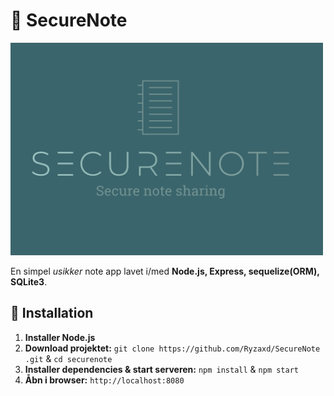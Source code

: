 # 📝 SecureNote

<img src="https://github.com/Ryzaxd/SecureNote/blob/main/public/images/securenote.png" width="500">  

En simpel *usikker* note app lavet i/med **Node.js, Express, sequelize(ORM), SQLite3**.  

## 🚀 Installation  
1. **Installer Node.js**  
2. **Download projektet:** `git clone https://github.com/Ryzaxd/SecureNote .git` & `cd securenote`  
3. **Installer dependencies & start serveren:** `npm install` & `npm start`  
4. **Åbn i browser:** `http://localhost:8080`  

